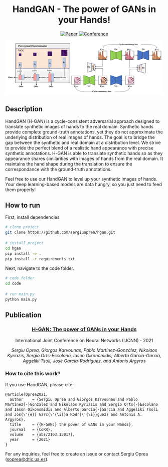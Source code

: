 <div align="center">    
 
# HandGAN - The power of GANs in your Hands!

[![Paper](http://img.shields.io/badge/preprint-arxiv.2103.15017-B31B1B.svg)](https://arxiv.org/abs/2103.15017)
[![Conference](https://img.shields.io/badge/IJCNN-2021-blue.svg)](https://arxiv.org/abs/2103.15017)

<img src="assets/architecture.svg">
 
</div>
 
## Description   

HandGAN (H-GAN) is a cycle-consistent adversarial approach designed to translate synthetic images of hands to the real domain. Synthetic hands provide complete ground-truth annotations, yet they do not approximate the underlying distribution of real images of hands. The goal is to bridge the gap between the synthetic and real domain at a distribution level. We strive to provide the perfect blend of a realistic hand appearance with precise synthetic annotations. H-GAN is able to translate synthetic hands so as they appearance shares similarities with images of hands from the real domain. It maintains the hand shape during the translation to ensure the correspondance with the ground-truth annotations.

Feel free to use our HandGAN to level up your synthetic images of hands. Your deep learning-based models are data hungry, so you just need to feed them properly!

## How to run   
First, install dependencies   
```bash
# clone project   
git clone https://github.com/sergiuoprea/hgan.git

# install project   
cd hgan
pip install -e .   
pip install -r requirements.txt
 ```   
 Next, navigate to the code folder.   
 ```bash
# code folder
cd code

# run main.py 
python main.py    
```

## Publication
<div align="center">

 ### [**H-GAN: The power of GANs in your Hands**](https://arxiv.org/abs/2103.15017)
 
 International Joint Conference on Neural Networks (IJCNN) - 2021
 
 *Sergiu Oprea, Giorgos Karvounas, Pablo Martínez-González, Nikolaos Kyriazis, Sergio Orts-Escolano, Iason Oikonomidis, Alberto García-García, Aggeliki Tsoli, José García-Rodríguez, and Antonis Argyros*

</div>

### How to cite this work?
If you use HandGAN, please cite:
```
@article{Oprea2021,
  author    = {Sergiu Oprea and Giorgos Karvounas and Pablo Martinez{-}Gonzalez and Nikolaos Kyriazis and Sergio Orts{-}Escolano and Iason Oikonomidis and Alberto Garcia{-}Garcia and Aggeliki Tsoli and Jos{\'{e}} Garc{\'{\i}}a Rodr{\'{\i}}guez} and Antonis A. Argyros},
  title     = {{H-GAN:} the power of GANs in your Hands},
  journal   = {CoRR},
  volume    = {abs/2103.15017},
  year      = {2021}
}
```

For any inquiries, feel free to create an issue or contact Sergiu Oprea ([soprea@dtic.ua.es](mailto:soprea@dtic.ua.es)).
